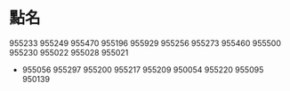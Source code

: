 # 點名

955233
955249
955470
955196
955929
955256
955273
955460
955500
955230
955022
955028
955021
* 955056
955297
955200
955217
955209
950054
955220
955095
950139
